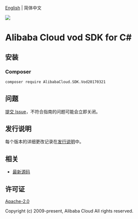 [English](README.md) | 简体中文

![](https://aliyunsdk-pages.alicdn.com/icons/AlibabaCloud.svg)

# Alibaba Cloud vod SDK for C#

## 安装

### Composer

```bash
composer require AlibabaCloud.SDK.Vod20170321
```

## 问题

[提交 Issue](https://github.com/aliyun/alibabacloud-csharp-sdk/issues/new)，不符合指南的问题可能会立即关闭。

## 发行说明

每个版本的详细更改记录在[发行说明](./ChangeLog.md)中。

## 相关

* [最新源码](https://github.com/aliyun/alibabacloud-csharp-sdk/)

## 许可证

[Apache-2.0](http://www.apache.org/licenses/LICENSE-2.0)

Copyright (c) 2009-present, Alibaba Cloud All rights reserved.

